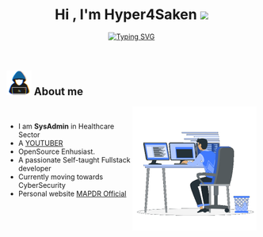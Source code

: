 <h1 align="center"><b>Hi , I'm  Hyper4Saken </b><img src="https://media.giphy.com/media/hvRJCLFzcasrR4ia7z/giphy.gif" width="35"></h1>

<p align="center">
<a href="https://git.io/typing-svg"><img src="https://readme-typing-svg.herokuapp.com?font=Fira+Code&size=23&pause=1000&color=3743F3&center=true&width=435&lines=HI+this+is+Hyper4Saken!!!+;Youtuber!!;Developer;System+Administrator;OpenSource+Enthusiast;Arch+User" alt="Typing SVG" /></a>
</p>
<br>

## <picture><img src = "https://github.com/0xAbdulKhalid/0xAbdulKhalid/raw/main/assets/mdImages/about_me.gif" width = 50px></picture> **About me**

<picture> <img align="right" src="https://github.com/0xAbdulKhalid/0xAbdulKhalid/raw/main/assets/mdImages/Right_Side.gif" width = 250px></picture>

<br>

- I am **SysAdmin** in Healthcare Sector
- A [YOUTUBER](https://www.youtube.com/@mapdr3190)
- OpenSource Enhusiast.
- A passionate Self-taught Fullstack developer
- Currently moving towards CyberSecurity
- Personal website [MAPDR Official](https://mapdr.tech)
